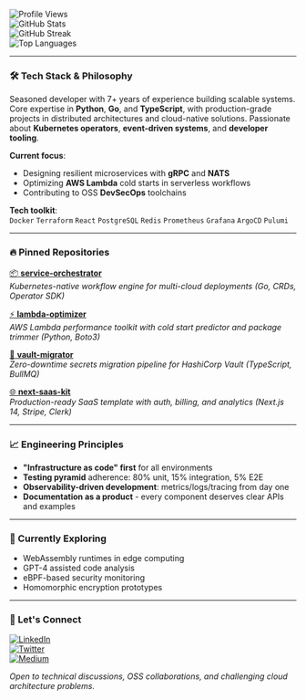 ![Profile Views](https://komarev.com/ghpvc/?username=ingagrims657&color=blue)  
![GitHub Stats](https://github-readme-stats.vercel.app/api?username=ingagrims657&show_icons=true&theme=radical&hide_border=true)  
![GitHub Streak](https://github-readme-streak-stats.herokuapp.com/?user=ingagrims657&theme=radical&hide_border=true)  
![Top Languages](https://github-readme-stats.vercel.app/api/top-langs/?username=ingagrims657&layout=compact&theme=radical&hide_border=true)  

---

### 🛠️ Tech Stack & Philosophy  
Seasoned developer with 7+ years of experience building scalable systems. Core expertise in **Python**, **Go**, and **TypeScript**, with production-grade projects in distributed architectures and cloud-native solutions. Passionate about **Kubernetes operators**, **event-driven systems**, and **developer tooling**.  

**Current focus**:  
- Designing resilient microservices with **gRPC** and **NATS**  
- Optimizing **AWS Lambda** cold starts in serverless workflows  
- Contributing to OSS **DevSecOps** toolchains  

**Tech toolkit**:  
`Docker` `Terraform` `React` `PostgreSQL` `Redis` `Prometheus` `Grafana` `ArgoCD` `Pulumi`  

---

### 🔥 Pinned Repositories  
[📦 **service-orchestrator**](https://github.com/ingagrims657/service-orchestrator)  
_Kubernetes-native workflow engine for multi-cloud deployments (Go, CRDs, Operator SDK)_  

[⚡ **lambda-optimizer**](https://github.com/ingagrims657/lambda-optimizer)  
_AWS Lambda performance toolkit with cold start predictor and package trimmer (Python, Boto3)_  

[🔐 **vault-migrator**](https://github.com/ingagrims657/vault-migrator)  
_Zero-downtime secrets migration pipeline for HashiCorp Vault (TypeScript, BullMQ)_  

[🌐 **next-saas-kit**](https://github.com/ingagrims657/next-saas-kit)  
_Production-ready SaaS template with auth, billing, and analytics (Next.js 14, Stripe, Clerk)_  

---

### 📈 Engineering Principles  
- **"Infrastructure as code" first** for all environments  
- **Testing pyramid** adherence: 80% unit, 15% integration, 5% E2E  
- **Observability-driven development**: metrics/logs/tracing from day one  
- **Documentation as a product** - every component deserves clear APIs and examples  

---

### 🧠 Currently Exploring  
- WebAssembly runtimes in edge computing  
- GPT-4 assisted code analysis  
- eBPF-based security monitoring  
- Homomorphic encryption prototypes  

---

### 💬 Let's Connect  
[![LinkedIn](https://img.shields.io/badge/LinkedIn-Profile-informational?style=flat&logo=linkedin)](https://linkedin.com/in/ingagrims657)  
[![Twitter](https://img.shields.io/badge/Twitter-Follow-informational?style=flat&logo=twitter)](https://twitter.com/ingagrims657)  
[![Medium](https://img.shields.io/badge/Medium-Blog-informational?style=flat&logo=medium)](https://medium.com/@ingagrims657)  

*Open to technical discussions, OSS collaborations, and challenging cloud architecture problems.*
